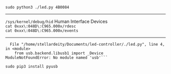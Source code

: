 ```sudo python3 ./led.py 4B0084```
<hr />

```/sys/kernel/debug/hid``` Human Interface Devices \
```cat 0xxx\:048D\:C965.000x/rdesc``` \
```cat 0xxx\:048D\:C965.000x/events```
<hr />

```Traceback (most recent call last):
  File "/home/stellardeity/Documents/led-controller/./led.py", line 4, in <module>
    from usb.backend.libusb1 import _Device
ModuleNotFoundError: No module named 'usb'```

sudo pip3 install pyusb

